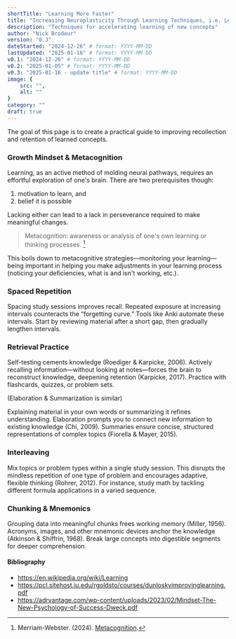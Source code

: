 ```yaml
---
shortTitle: "Learning More Faster"
title: "Increasing Neuroplasticity Through Learning Techniques, i.e. Learning More Faster"
description: "Techniques for accelerating learning of new concepts"
author: "Nick Brodeur"
version: "0.3"
dateStarted: "2024-12-26" # format: YYYY-MM-DD
lastUpdated: "2025-01-16" # format: YYYY-MM-DD
v0.1: "2024-12-26" # format: YYYY-MM-DD
v0.2: "2025-01-05" # format: YYYY-MM-DD
v0.3: "2025-01-16 - update title" # format: YYYY-MM-DD
image: {
	src: "",
	alt: ""
}
category: ""
draft: true
---
```


The goal of this page is to create a practical guide to improving recollection and retention of learned concepts.

### Growth Mindset & Metacognition

Learning, as an active method of molding neural pathways, requires an effortful exploration of one's brain. There are two prerequisites though:

1. motivation to learn, and
2. belief it is possible

Lacking either can lead to a lack in perseverance required to make meaningful changes.

> Metacognition: awareness or analysis of one's own learning or thinking processes. [^metacog]

[^metacog]: Merriam-Webster. (2024). [Metacognition](https://www.merriam-webster.com/dictionary/metacognition).

This boils down to metacognitive strategies—monitoring your learning—being important in helping you make adjustments in your learning process (noticing your deficiencies, what is and isn't working, etc.).

### Spaced Repetition

Spacing study sessions improves recall. Repeated exposure at increasing intervals counteracts the “forgetting curve.” Tools like Anki automate these intervals. Start by reviewing material after a short gap, then gradually lengthen intervals.

### Retrieval Practice

Self-testing cements knowledge (Roediger & Karpicke, 2006). Actively recalling information—without looking at notes—forces the brain to reconstruct knowledge, deepening retention (Karpicke, 2017). Practice with flashcards, quizzes, or problem sets.

(Elaboration & Summarization is similar)

Explaining material in your own words or summarizing it refines understanding. Elaboration prompts you to connect new information to existing knowledge (Chi, 2009). Summaries ensure concise, structured representations of complex topics (Fiorella & Mayer, 2015).

### Interleaving

Mix topics or problem types within a single study session. This disrupts the mindless repetition of one type of problem and encourages adaptive, flexible thinking (Rohrer, 2012). For instance, study math by tackling different formula applications in a varied sequence.

### Chunking & Mnemonics

Grouping data into meaningful chunks frees working memory (Miller, 1956). Acronyms, images, and other mnemonic devices anchor the knowledge (Atkinson & Shiffrin, 1968). Break large concepts into digestible segments for deeper comprehension.

#### Bibliography

- https://en.wikipedia.org/wiki/Learning
- https://pcl.sitehost.iu.edu/rgoldsto/courses/dunloskyimprovinglearning.pdf
- https://adrvantage.com/wp-content/uploads/2023/02/Mindset-The-New-Psychology-of-Success-Dweck.pdf
